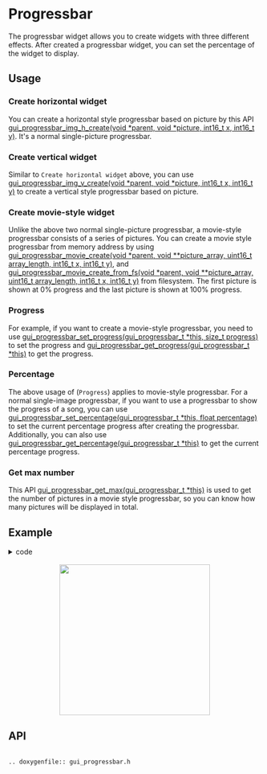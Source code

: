 # Progressbar

The progressbar widget allows you to create widgets with three different effects.
After created a progressbar widget, you can set the percentage of the widget to display.

## Usage

### Create horizontal widget

You can create a horizontal style progressbar based on picture by this API [gui_progressbar_img_h_create(void *parent, void *picture, int16_t x, int16_t y)](#gui_progressbar_img_h_create).
It's a normal single-picture progressbar.

### Create vertical widget

Similar to `Create horizontal widget` above, you can use [gui_progressbar_img_v_create(void *parent, void *picture, int16_t x, int16_t y)](#gui_progressbar_img_v_create) to create a vertical style progressbar based on picture.

### Create movie-style widget

Unlike the above two normal single-picture progressbar, a movie-style progressbar consists of a series of pictures.
You can create a movie style progressbar from memory address by using [gui_progressbar_movie_create(void *parent, void  **picture_array, uint16_t array_length, int16_t x, int16_t y)](#gui_progressbar_movie_create), and [gui_progressbar_movie_create_from_fs(void *parent, void  **picture_array, uint16_t array_length, int16_t x, int16_t y)](#gui_progressbar_movie_create_from_fs) from filesystem.
The first picture is shown at 0% progress and the last picture is shown at 100% progress.

### Progress

For example, if you want to create a movie-style progressbar, you need to use [gui_progressbar_set_progress(gui_progressbar_t *this, size_t progress)](#gui_progressbar_set_progress) to set the progress and [gui_progressbar_get_progress(gui_progressbar_t *this)](#gui_progressbar_get_progress) to get the progress.

### Percentage

The above usage of (`Progress`) applies to movie-style progressbar. For a normal single-image progressbar, if you want to use a progressbar to show the progress of a song, you can use [gui_progressbar_set_percentage(gui_progressbar_t *this, float percentage)](#gui_progressbar_set_percentage) to set the current percentage progress after creating the progressbar. Additionally, you can also use [gui_progressbar_get_percentage(gui_progressbar_t *this)](#gui_progressbar_get_percentage) to get the current percentage progress.

### Get max number

This API [gui_progressbar_get_max(gui_progressbar_t *this)](#gui_progressbar_get_max) is used to get the number of pictures in a movie style progressbar, so you can know how many pictures will be displayed in total.

## Example

<details> <summary>code</summary>

```c
#include "root_image_hongkong/ui_resource.h"
#include "gui_progressbar.h"
#include "gui_text.h"
#include "draw_font.h"

static void *array[] = {DOG40_BIN, DOG60_BIN, DOG80_BIN, DOG100_BIN, DOG120_BIN, DOG140_BIN};

void page_tb_one(void *parent)
{
    gui_set_font_mem_resourse(24, TEST_FONT24_DOT_BIN, TEST_FONT24_TABLE_BIN);

    gui_progressbar_t *test_bar_one = gui_progressbar_img_v_create(parent, TEST_BIN, 50, 0);
    gui_progressbar_set_percentage(test_bar_one, 1);

    gui_progressbar_t *test_bar_two = gui_progressbar_img_v_create(parent, TEST_BIN, 150, 0);
    gui_progressbar_set_percentage(test_bar_two, 0.5);

    gui_text_t *text1 = gui_text_create(parent, "vertical1", 50, 250, 300, 24);
    gui_text_set(text1, "100%    50%  vertical", GUI_FONT_SRC_BMP, 0xffffffff, 21, 24);
    gui_text_mode_set(text1, LEFT);

    gui_text_t *text2 = gui_text_create(parent, "vertical2", 10, 300, 330, 24);
    gui_text_set(text2, "gui_progressbar_img_v_create", GUI_FONT_SRC_BMP, 0xff0000ff, 28, 24);
    gui_text_mode_set(text2, LEFT);
}

void page_tb_two(void *parent)
{
    gui_set_font_mem_resourse(24, TEST_FONT24_DOT_BIN, TEST_FONT24_TABLE_BIN);

    gui_progressbar_t *test_bar_three = gui_progressbar_img_h_create(parent, TEST_BIN, 50, 0);
    gui_progressbar_set_percentage(test_bar_three, 1);

    gui_progressbar_t *test_bar_four = gui_progressbar_img_h_create(parent, TEST_BIN, 150, 0);
    gui_progressbar_set_percentage(test_bar_four, 0.5);

    gui_text_t *text3 = gui_text_create(parent, "horizontal1", 50, 250, 300, 24);
    gui_text_set(text3, "100%    50%  horizontal", GUI_FONT_SRC_BMP, 0xffffffff, 23, 24);
    gui_text_mode_set(text3, LEFT);

    gui_text_t *text4 = gui_text_create(parent, "horizontal2", 10, 300, 330, 24);
    gui_text_set(text4, "gui_progressbar_img_h_create", GUI_FONT_SRC_BMP, 0xff0000ff, 28, 24);
    gui_text_mode_set(text4, LEFT);
}

void page_tb_three(void *parent)
{
    gui_set_font_mem_resourse(24, TEST_FONT24_DOT_BIN, TEST_FONT24_TABLE_BIN);

    gui_progressbar_t *test_bar_five = gui_progressbar_movie_create(parent, array, 6, 0, 0);

    gui_progressbar_t *test_bar_six = gui_progressbar_movie_create(parent, array, 6, 150, 0);
    gui_progressbar_set_progress(test_bar_six, 4);

    gui_text_t *text5 = gui_text_create(parent, "movie1", 80, 250, 300, 24);
    gui_text_set(text5, "pic0   pic4  movie", GUI_FONT_SRC_BMP, 0xffffffff, 18, 24);
    gui_text_mode_set(text5, LEFT);

    gui_text_t *text6 = gui_text_create(parent, "movie2", 10, 300, 330, 24);
    gui_text_set(text6, "gui_progressbar_movie_create", GUI_FONT_SRC_BMP, 0xff0000ff, 28, 24);
    gui_text_mode_set(text6, LEFT);
}
```


</details>

<br>

<center><img width= "300" src="https://docs.realmcu.com/HoneyGUI/image/widgets/progressbar.gif" /></center>

<span id="api">

## API

</span>

```eval_rst

.. doxygenfile:: gui_progressbar.h

```

